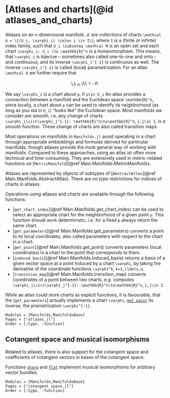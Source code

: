# [Atlases and charts](@id atlases_and_charts)

Atlases on an ``n``-dimensional manifold $\mathcal M$ are collections of charts ``\mathcal A = \{(U_i, \varphi_i) \colon i \in I\}``, where ``I`` is a (finite or infinte) index family, such that ``U_i \subseteq \mathcal M`` is an open set and each chart ``\varphi_i: U_i \to \mathbb{R}^n`` is a homeomorphism. This means, that ``\varphi_i`` is bijecive – sometimes also called one-to-one and onto - and continuous, and its inverse ``\varphi_i^{-1}`` is continuous as well.
The inverse ``\varphi_i^{-1}`` is called (local) parametrization.
For an atlas ``\mathcal A`` we further require that

```math
\displaystyle\bigcup_{i\in I} U_i = \mathcal M.
```

We say ``\varphi_i`` is a chart about ``p``, if ``p\in U_i``
An atlas provides a connection between a manifold and the Euclidean space ``\mathbb{R}^n``, since
locally, a chart about ``p`` can be used to identify its neighborhood (as long as you sta in ``U_i``) “looks like” the Euclidean space.
Most manifolds we consider are smooth, i.e. any change of charts ``\varphi_i\circ\varphi_j^{-1}: \mathbb{R}^n\to\mathbb{R}^n``, ``i,j\in I``, is a smooth function. These change of charts are also called transition maps

Most operations on manifolds in `Manifolds.jl` avoid operating in a chart through appropriate embeddings and formulas derived for particular manifolds, though atlases provide the most general way of working with manifolds.
Compared to these approaches, using an atlas ist often more technical and time-consuming.
They are extensively used in metric-related functions on [`MetricManifold`](@ref Main.Manifolds.MetricManifold)s.

Atlases are represented by objects of subtypes of [`AbstractAtlas`](@ref Main.Manifolds.AbstractAtlas).
There are no type restrictions for indices of charts in atlases.

Operations using atlases and charts are available through the following functions:

* [`get_chart_index`](@ref Main.Manifolds.get_chart_index) can be used to select an appropriate chart for the neighborhood of a given point ``p``. This function shoudl work deterministic, i.e. for a fixed ``p`` always return the same chart.
* [`get_parameters`](@ref Main.Manifolds.get_parameters) converts a point to its local coordinates, also called parameters with respect to the chart in a chart.
* [`get_point`](@ref Main.Manifolds.get_point) converts parameters (local coordinates) in a chart to the point that corresponds to them.
* [`induced_basis`](@ref Main.Manifolds.induced_basis) returns a basis of a given vector space at a point induced by a chart ``\varphi``, by taking the derivative of the coordinate functions ``\varphi^k``, ``k=1,\ldots,n``.
* [`transition_map`](@ref Main.Manifolds.transition_map) converts coordinates of a point between two charts, e.g. computes ``\varphi_i\circ\varphi_j^{-1}: \mathbb{R}^n\to\mathbb{R}^n``, ``i,j\in I``.

While an atlas could store charts as explicit functions, it is favourable, that the [`get_parameters`] actually implements a chart ``\varphi``, [`get_point`](@ref) its inverse, the prametrization ``\varphi^{-1}``.

```@autodocs
Modules = [Manifolds,ManifoldsBase]
Pages = ["atlases.jl"]
Order = [:type, :function]
```

## Cotangent space and musical isomorphisms

Related to atlases, there is also support for the cotangent space and coefficients of cotangent vectors in bases of the cotangent space.

Functions [`sharp`](@ref) and [`flat`](@ref) implement musical isomorphisms for arbitrary vector bundles.

```@autodocs
Modules = [Manifolds,ManifoldsBase]
Pages = ["cotangent_space.jl"]
Order = [:type, :function]
```
